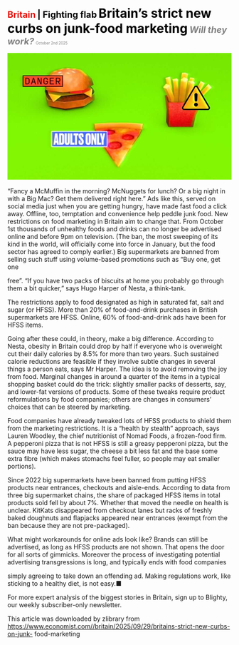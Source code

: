 <span style="color:#E3120B; font-size:14.9pt; font-weight:bold;">Britain</span> <span style="color:#000000; font-size:14.9pt; font-weight:bold;">| Fighting flab</span>
<span style="color:#000000; font-size:21.0pt; font-weight:bold;">Britain’s strict new curbs on junk-food marketing</span>
<span style="color:#808080; font-size:14.9pt; font-weight:bold; font-style:italic;">Will they work?</span>
<span style="color:#808080; font-size:6.2pt;">October 2nd 2025</span>

![](../images/043_Britains_strict_new_curbs_on_junk-food_marketing/p0175_img01.jpeg)

“Fancy a McMuffin in the morning? McNuggets for lunch? Or a big night in with a Big Mac? Get them delivered right here.” Ads like this, served on social media just when you are getting hungry, have made fast food a click away. Offline, too, temptation and convenience help peddle junk food. New restrictions on food marketing in Britain aim to change that. From October 1st thousands of unhealthy foods and drinks can no longer be advertised online and before 9pm on television. (The ban, the most sweeping of its kind in the world, will officially come into force in January, but the food sector has agreed to comply earlier.) Big supermarkets are banned from selling such stuff using volume-based promotions such as “Buy one, get one

free”. “If you have two packs of biscuits at home you probably go through them a bit quicker,” says Hugo Harper of Nesta, a think-tank.

The restrictions apply to food designated as high in saturated fat, salt and sugar (or HFSS). More than 20% of food-and-drink purchases in British supermarkets are HFSS. Online, 60% of food-and-drink ads have been for HFSS items.

Going after these could, in theory, make a big difference. According to Nesta, obesity in Britain could drop by half if everyone who is overweight cut their daily calories by 8.5% for more than two years. Such sustained calorie reductions are feasible if they involve subtle changes in several things a person eats, says Mr Harper. The idea is to avoid removing the joy from food. Marginal changes in around a quarter of the items in a typical shopping basket could do the trick: slightly smaller packs of desserts, say, and lower-fat versions of products. Some of these tweaks require product reformulations by food companies; others are changes in consumers’ choices that can be steered by marketing.

Food companies have already tweaked lots of HFSS products to shield them from the marketing restrictions. It is a “health by stealth” approach, says Lauren Woodley, the chief nutritionist of Nomad Foods, a frozen-food firm. A pepperoni pizza that is not HFSS is still a greasy pepperoni pizza, but the sauce may have less sugar, the cheese a bit less fat and the base some extra fibre (which makes stomachs feel fuller, so people may eat smaller portions).

Since 2022 big supermarkets have been banned from putting HFSS products near entrances, checkouts and aisle-ends. According to data from three big supermarket chains, the share of packaged HFSS items in total products sold fell by about 7%. Whether that moved the needle on health is unclear. KitKats disappeared from checkout lanes but racks of freshly baked doughnuts and flapjacks appeared near entrances (exempt from the ban because they are not pre-packaged).

What might workarounds for online ads look like? Brands can still be advertised, as long as HFSS products are not shown. That opens the door for all sorts of gimmicks. Moreover the process of investigating potential advertising transgressions is long, and typically ends with food companies

simply agreeing to take down an offending ad. Making regulations work, like sticking to a healthy diet, is not easy.■

For more expert analysis of the biggest stories in Britain, sign up to Blighty, our weekly subscriber-only newsletter.

This article was downloaded by zlibrary from https://www.economist.com//britain/2025/09/29/britains-strict-new-curbs-on-junk- food-marketing